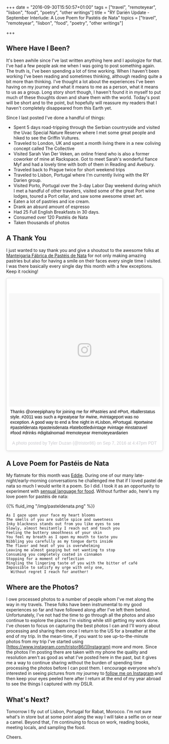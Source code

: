 +++
date = "2016-09-30T15:50:57+01:00"
tags = ["travel", "remoteyear", "lisbon", "food", "poetry", "other writings"]
title = "RY Darién Update - September Interlude: A Love Poem for Pastéis de Nata"
topics = ["travel", "remoteyear", "lisbon", "food", "poetry", "other writings"]

+++

## Where Have I Been?

It's been awhile since I've last written anything here and I apologize for that.  I've had a few people ask me when I was going to post something again.  The truth is, I've been spending a lot of time working. When I haven't been working I've been reading and sometimes thinking, although reading quite a bit more than thinking.  I've thought a lot about the experiences I've been having on my journey and what it means to me as a person, what it means to us as a group.  Long story short though, I haven't found it in myself to put much of these thoughts down and share them with the world.  Today's post will be short and to the point, but hopefully will reassure my readers that I haven't completely disappeared from this Earth yet.

Since I last posted I've done a handful of things:

* Spent 5 days road-tripping through the Serbian countryside and visited the Uvac Special Nature Reserve where I met some great people and hiked to see the Griffin Vultures.
* Traveled to London, UK and spent a month living there in a new coliving concept called The Collective
* Visited Sarah Van Der Veken, an online friend who is also a former coworker of mine at Rackspace.  Got to meet Sarah's wonderful fiance Myf and had a lovely time with both of them in Reading and Avebury.
* Traveled back to Prague twice for short weekend trips
* Traveled to Lisbon, Portugal where I'm currently living with the RY Darien group.
* Visited Porto, Portugal over the 3-day Labor Day weekend during which I met a handful of other travelers, visited some of the great Port wine lodges, toured a Port cellar, and saw some awesome street art.
* Eaten a lot of pastries and ice cream.
* Drank an absurd amount of espresso
* Had 25 Full English Breakfasts in 30 days.
* Consumed over 120 Pastéis de Nata
* Taken thousands of photos


## A Thank You

I just wanted to say thank you and give a shoutout to the awesome folks at [Manteigaria Fábrica de Pastéis de Nata](http://www.manteigaria.com/]) for not only making amazing pastries but also for having a smile on their faces every single time I visited.  I was there basically every single day this month with a few exceptions. Keep it rocking!

<blockquote class="instagram-media" data-instgrm-captioned data-instgrm-version="7" style=" background:#FFF; border:0; border-radius:3px; box-shadow:0 0 1px 0 rgba(0,0,0,0.5),0 1px 10px 0 rgba(0,0,0,0.15); margin: 1px; max-width:658px; padding:0; width:99.375%; width:-webkit-calc(100% - 2px); width:calc(100% - 2px);"><div style="padding:8px;"> <div style=" background:#F8F8F8; line-height:0; margin-top:40px; padding:37.4537037037% 0; text-align:center; width:100%;"> <div style=" background:url(data:image/png;base64,iVBORw0KGgoAAAANSUhEUgAAACwAAAAsCAMAAAApWqozAAAABGdBTUEAALGPC/xhBQAAAAFzUkdCAK7OHOkAAAAMUExURczMzPf399fX1+bm5mzY9AMAAADiSURBVDjLvZXbEsMgCES5/P8/t9FuRVCRmU73JWlzosgSIIZURCjo/ad+EQJJB4Hv8BFt+IDpQoCx1wjOSBFhh2XssxEIYn3ulI/6MNReE07UIWJEv8UEOWDS88LY97kqyTliJKKtuYBbruAyVh5wOHiXmpi5we58Ek028czwyuQdLKPG1Bkb4NnM+VeAnfHqn1k4+GPT6uGQcvu2h2OVuIf/gWUFyy8OWEpdyZSa3aVCqpVoVvzZZ2VTnn2wU8qzVjDDetO90GSy9mVLqtgYSy231MxrY6I2gGqjrTY0L8fxCxfCBbhWrsYYAAAAAElFTkSuQmCC); display:block; height:44px; margin:0 auto -44px; position:relative; top:-22px; width:44px;"></div></div> <p style=" margin:8px 0 0 0; padding:0 4px;"> <a href="https://www.instagram.com/p/BKEtxTBhm_o/" style=" color:#000; font-family:Arial,sans-serif; font-size:14px; font-style:normal; font-weight:normal; line-height:17px; text-decoration:none; word-wrap:break-word;" target="_blank">Thanks @oneepiphany for joining me for #Pastries and #Port, #ballerstatus style.  #2011 was such a #greatyear for #wine, #vintageport was no exception.  A good way to end a fine night in #Lisbon, #Portugal. #portwine #pasteldenata #pasteisdenata #latebottledvintage #vintage #instatravel #food #drinks #digitalnomad #remoteyear #remoteyeardarien</a></p> <p style=" color:#c9c8cd; font-family:Arial,sans-serif; font-size:14px; line-height:17px; margin-bottom:0; margin-top:8px; overflow:hidden; padding:8px 0 7px; text-align:center; text-overflow:ellipsis; white-space:nowrap;">A photo posted by Tyler Duzan (@tristor86) on <time style=" font-family:Arial,sans-serif; font-size:14px; line-height:17px;" datetime="2016-09-07T23:47:06+00:00">Sep 7, 2016 at 4:47pm PDT</time></p></div></blockquote>
<script async defer src="//platform.instagram.com/en_US/embeds.js"></script>

## A Love Poem for Pastéis de Nata

My flatmate for this month was [Eddie](https://www.youtube.com/user/eddiecontento/).  During one of our many late-night/early-morning conversations he challenged me that if I loved pastel de nata so much I would write it a poem.  So I did.  I took it as an opportunity to experiment with [sensual language for food](https://www.washingtonpost.com/news/wonk/wp/2014/04/15/the-traumatic-sensual-addicted-language-of-restaurant-reviews-and-what-it-says-about-you/). Without further ado, here's my love poem for pastéis de nata:

{{% fluid_img "/img/pasteldenata.png" %}}  
  
  
```verse
As I gaze upon your face my heart blooms  
The smells of you are subtle spice and sweetness  
Inky blackness stands out from you like eyes to see  
Slowly, almost hesitantly I reach out and touch you  
Feeling the buttery smoothness of your skin  
You feel my breath as I open my mouth to taste you  
Nibbling you carefully as my tongue darts inside  
The flavor and heat of you is overwhelming  
Leaving me almost gasping but not wanting to stop  
Consuming you completely coated in cinnamon  
Stopping for a moment of reflection  
Mingling the lingering taste of you with the bitter of café  
Impossible to satisfy my urge with only one,  
  Without regret I reach for another!  
```

## Where are the Photos?

I owe processed photos to a number of people whom I've met along the way in my travels.  These folks have been instrumental to my good experiences so far and have followed along after I've left them behind.  Unfortunately, I've not had the time to go through all the photos and also continue to explore the places I'm visiting while still getting my work done.  I've chosen to focus on capturing the best photos I can and I'll worry about processing and sharing them once I return to the US for a breather at the end of my trip.  In the mean-time, if you want to see up-to-the-minute photos from my trip I've started using [https://www.instagram.com/tristor86/](Instagram) more and more.  Since the photos I'm posting there are taken with my phone the quality and resolution aren't as good as what I've posted here in the past, but it gives me a way to continue sharing without the burden of spending time processing the photos before I can post them.  I encourage everyone who's interested in seeing pictures from my journey to [follow me on Instagram](https://www.instagram.com/tristor86/) and then keep your eyes peeled here after I return at the end of my year abroad to see the things I captured with my DSLR.

## What's Next?

Tomorrow I fly out of Lisbon, Portugal for Rabat, Morocco.  I'm not sure what's in store but at some point along the way I will take a selfie on or near a camel.  Beyond that, I'm continuing to focus on work, reading books, meeting locals, and sampling the food.

Cheers.
